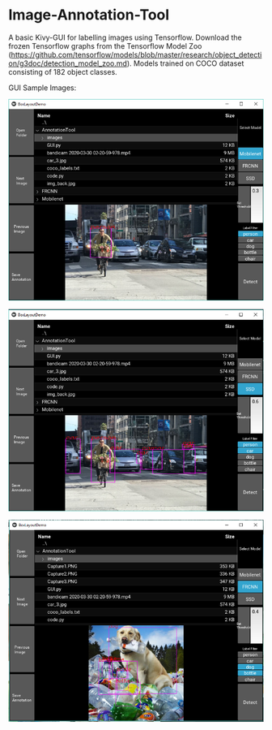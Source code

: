 # Image-Annotation-Tool
A basic Kivy-GUI for labelling images using Tensorflow.
Download the frozen Tensorflow graphs from the Tensorflow Model Zoo (https://github.com/tensorflow/models/blob/master/research/object_detection/g3doc/detection_model_zoo.md).
Models trained on COCO dataset consisting of 182 object classes.

GUI Sample Images:

![alt text](https://raw.githubusercontent.com/antrix99/Image-Annotation-Tool/master/Imgs/Capture2.PNG?raw=true "Optional Title")

![alt text](https://raw.githubusercontent.com/antrix99/Image-Annotation-Tool/master/Imgs/Capture3.PNG?raw=true "Optional Title")

![alt text](https://raw.githubusercontent.com/antrix99/Image-Annotation-Tool/master/Imgs/Capture4.PNG?raw=true "Optional Title")
